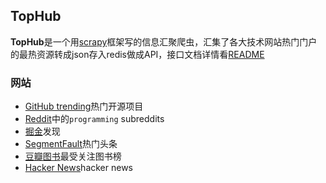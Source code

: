 ## TopHub

**TopHub**是一个用[scrapy](https://scrapy.org/)框架写的信息汇聚爬虫，汇集了各大技术网站热门门户的最热资源转成json存入redis做成API，接口文档详情看[README](https://github.com/fangjh13/Ftown/tree/master/app/api)

### 网站
- [GitHub trending](https://github.com/trending)热门开源项目
- [Reddit](https://www.reddit.com/r/programming/)中的`programming` subreddits
- [掘金](https://juejin.im/explore/all?sort=popular)发现
- [SegmentFault](https://segmentfault.com/news)热门头条
- [豆瓣图书](https://book.douban.com/chart)最受关注图书榜
- [Hacker News](https://news.ycombinator.com/)hacker news
